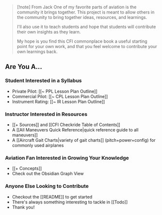 > [!note] From Jack
> One of my favorite parts of aviation is the community it brings together. This project is meant to allow others in the community to bring together ideas, resources, and learnings.
> 
> I'll also use it to teach students and hope that students will contribute their own insights as they learn.
> 
> My hope is you find this CFI commonplace book a useful starting point for your own work, and that you feel welcome to contribute your own learnings back.

## Are You A...
### Student Interested in a Syllabus
- Private Pilot: [[~ PPL Lesson Plan Outline]]
- Commercial Pilot: [[~ CPL Lesson Plan Outline]]
- Instrument Rating: [[~ IR Lesson Plan Outline]]

### Instructor Interested in Resources
- [[+ Sources]] and [[CFI Checkride Table of Contents]]
- A [[All Maneuvers Quick Reference|quick reference guide to all maneuvers]]
- A [[Aircraft Gait Charts|variety of gait charts]] (pitch+power+config) for commonly used airplanes

### Aviation Fan Interested in Growing Your Knowledge
- [[+ Concepts]]
- Check out the Obsidian Graph View

### Anyone Else Looking to Contribute
- Checkout the [[README]] to get started
- There's always something interesting to tackle in [[Todo]]
- Thank you!